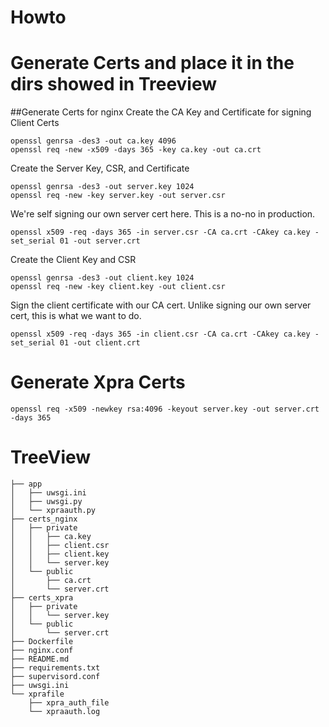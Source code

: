 # Howto

# Generate Certs and place it in the dirs showed in Treeview

##Generate Certs for nginx
Create the CA Key and Certificate for signing Client Certs
```
openssl genrsa -des3 -out ca.key 4096
openssl req -new -x509 -days 365 -key ca.key -out ca.crt
```

Create the Server Key, CSR, and Certificate
```
openssl genrsa -des3 -out server.key 1024
openssl req -new -key server.key -out server.csr
```

We're self signing our own server cert here.  This is a no-no in production.
```
openssl x509 -req -days 365 -in server.csr -CA ca.crt -CAkey ca.key -set_serial 01 -out server.crt
```

Create the Client Key and CSR
```
openssl genrsa -des3 -out client.key 1024
openssl req -new -key client.key -out client.csr
```

Sign the client certificate with our CA cert.  Unlike signing our own server cert, this is what we want to do.
```
openssl x509 -req -days 365 -in client.csr -CA ca.crt -CAkey ca.key -set_serial 01 -out client.crt
```

# Generate Xpra Certs
```
openssl req -x509 -newkey rsa:4096 -keyout server.key -out server.crt -days 365
```


# TreeView
```
├── app
│   ├── uwsgi.ini
│   ├── uwsgi.py
│   └── xpraauth.py
├── certs_nginx
│   ├── private
│   │   ├── ca.key
│   │   ├── client.csr
│   │   ├── client.key
│   │   └── server.key
│   └── public
│       ├── ca.crt
│       └── server.crt
├── certs_xpra
│   ├── private
│   │   └── server.key
│   └── public
│       └── server.crt
├── Dockerfile
├── nginx.conf
├── README.md
├── requirements.txt
├── supervisord.conf
├── uwsgi.ini
└── xprafile
    ├── xpra_auth_file
    └── xpraauth.log
```
